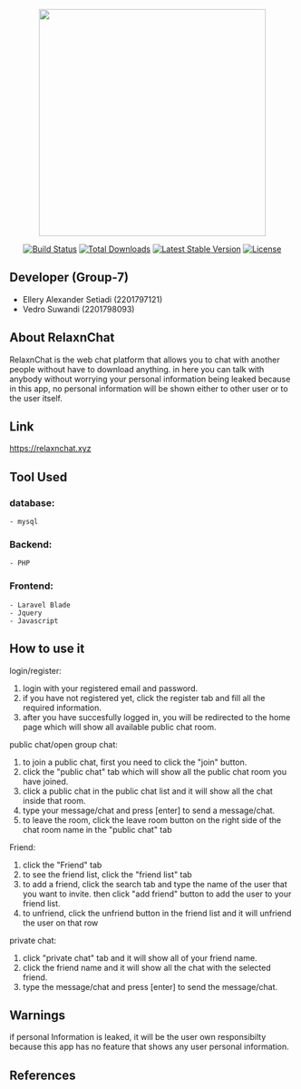 <p align="center"><img src="https://res.cloudinary.com/dtfbvvkyp/image/upload/v1566331377/laravel-logolockup-cmyk-red.svg" width="400"></p>

<p align="center">
<a href="https://travis-ci.org/laravel/framework"><img src="https://travis-ci.org/laravel/framework.svg" alt="Build Status"></a>
<a href="https://packagist.org/packages/laravel/framework"><img src="https://poser.pugx.org/laravel/framework/d/total.svg" alt="Total Downloads"></a>
<a href="https://packagist.org/packages/laravel/framework"><img src="https://poser.pugx.org/laravel/framework/v/stable.svg" alt="Latest Stable Version"></a>
<a href="https://packagist.org/packages/laravel/framework"><img src="https://poser.pugx.org/laravel/framework/license.svg" alt="License"></a>
</p>

## Developer (Group-7)

- Ellery Alexander Setiadi (2201797121)
- Vedro Suwandi (2201798093)

## About RelaxnChat

RelaxnChat is the web chat platform that allows you to chat with another people without have to download anything. 
in here you can talk with anybody without worrying your personal information being leaked because in this app, no personal 
information will be shown either to other user or to the user itself.

## Link
https://relaxnchat.xyz

## Tool Used

### database:
    - mysql
    
### Backend: 
    - PHP

### Frontend: 
    - Laravel Blade
    - Jquery
    - Javascript

## How to use it

login/register:
1. login with your registered email and password.
2. if you have not registered yet, click the register tab and fill all the required information.
3. after you have succesfully logged in, you will be redirected to the home page 
   which will show all available public chat room.

public chat/open group chat:
1. to join a public chat, first you need to click the "join" button.
2. click the "public chat" tab which will show all the public chat room you have joined.
3. click a public chat in the public chat list and it will show all the chat inside that room. 
4. type your message/chat and press [enter] to send a message/chat.
5. to leave the room, click the leave room button on the right side of the chat room name 
   in the "public chat" tab

Friend:
1. click the "Friend" tab 
2. to see the friend list, click the "friend list" tab 
3. to add a friend, click the search tab and type the name of the user that you want to invite.
   then click "add friend" button to add the user to your friend list.
4. to unfriend, click the unfriend button in the friend list and it will unfriend the user 
   on that row

private chat:
1. click "private chat" tab and it will show all of your friend name.
2. click the friend name and it will show all the chat with the selected friend.
3. type the message/chat and press [enter] to send the message/chat.

## Warnings
if personal Information is leaked, it will be the user own responsibilty because this app has no feature 
that shows any user personal information.


## References


